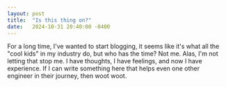 ```yaml
---
layout: post
title:  "Is this thing on?"
date:   2024-10-31 20:40:00 -0400
---
```


For a long time, I've wanted to start blogging, it seems like it's what all the "cool kids" in my industry do, but who has the time?
Not me. Alas, I'm not letting that stop me. I have thoughts, I have feelings, and now I have experience. If I can write something here
that helps even one other engineer in their journey, then woot woot.